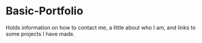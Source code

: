 # Basic-Portfolio
Holds information on how to contact me, a little about who I am, and links to some projects I have made.
